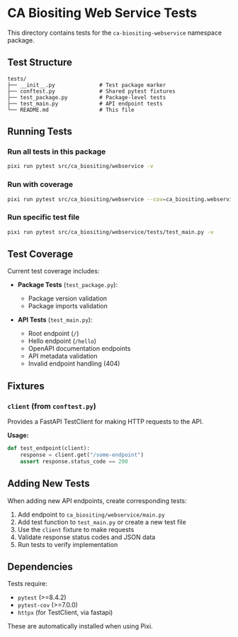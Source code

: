 # CA Biositing Web Service Tests

This directory contains tests for the `ca-biositing-webservice` namespace package.

## Test Structure

```text
tests/
├── __init__.py              # Test package marker
├── conftest.py              # Shared pytest fixtures
├── test_package.py          # Package-level tests
├── test_main.py             # API endpoint tests
└── README.md                # This file
```

## Running Tests

### Run all tests in this package

```bash
pixi run pytest src/ca_biositing/webservice -v
```

### Run with coverage

```bash
pixi run pytest src/ca_biositing/webservice --cov=ca_biositing.webservice --cov-report=html --cov-report=term-missing
```

### Run specific test file

```bash
pixi run pytest src/ca_biositing/webservice/tests/test_main.py -v
```

## Test Coverage

Current test coverage includes:

- **Package Tests** (`test_package.py`):
  - Package version validation
  - Package imports validation

- **API Tests** (`test_main.py`):
  - Root endpoint (`/`)
  - Hello endpoint (`/hello`)
  - OpenAPI documentation endpoints
  - API metadata validation
  - Invalid endpoint handling (404)

## Fixtures

### `client` (from `conftest.py`)

Provides a FastAPI TestClient for making HTTP requests to the API.

**Usage:**

```python
def test_endpoint(client):
    response = client.get("/some-endpoint")
    assert response.status_code == 200
```

## Adding New Tests

When adding new API endpoints, create corresponding tests:

1. Add endpoint to `ca_biositing/webservice/main.py`
2. Add test function to `test_main.py` or create a new test file
3. Use the `client` fixture to make requests
4. Validate response status codes and JSON data
5. Run tests to verify implementation

## Dependencies

Tests require:

- `pytest` (>=8.4.2)
- `pytest-cov` (>=7.0.0)
- `httpx` (for TestClient, via fastapi)

These are automatically installed when using Pixi.
